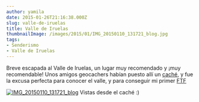 ```yaml
---
author: yamila
date: 2015-01-26T21:16:38.000Z
slug: valle-de-iruelas
title: Valle de Iruelas
thumbnailImage: /images/2015/01/IMG_20150110_131721_blog.jpg
tags:
- Senderismo
- Valle de Iruelas
---
```



Breve escapada al Valle de Iruelas, un lugar muy recomendado y ¡muy recomendable! Unos amigos geocachers habían puesto allí un [caché](http:/www.geocaching.com/geocache/GC5JA47_burguillo-on-the-rocks), y fue la excusa perfecta para conocer el valle, y para conseguir mi primer [FTF](http:/www.geocaching.com/seek/log.aspx?LUID=1b8b55f4-edb9-4d2e-9027-9dbfd7e03369)

[![IMG_20150110_131721_blog](/images/2015/01/IMG_20150110_131721_blog.jpg#full)](/images/2015/01/IMG_20150110_131721_blog.jpg#small)
Vistas desde el caché :)


